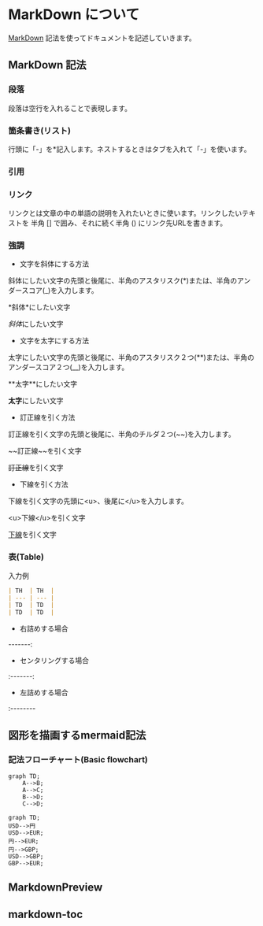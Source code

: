 # MarkDown について

[MarkDown] 記法を使ってドキュメントを記述していきます。

[MarkDown]: https://www.markdown.jp/what-is-markdown/

## MarkDown 記法

### 段落

段落は空行を入れることで表現します。

### 箇条書き(リスト)

行頭に「-」を\*記入します。ネストするときはタブを入れて「-」を使います。

### 引用

### リンク

リンクとは文章の中の単語の説明を入れたいときに使います。リンクしたいテキストを
半角 [] で囲み、それに続く半角 () にリンク先URLを書きます。

### 強調

- 文字を斜体にする方法

斜体にしたい文字の先頭と後尾に、半角のアスタリスク(\*)または、半角のアンダースコア(\_)を入力します。

\*斜体\*にしたい文字

*斜体*にしたい文字

- 文字を太字にする方法

太字にしたい文字の先頭と後尾に、半角のアスタリスク２つ(\*\*)または、半角のアンダースコア２つ(\_\_)を入力します。

\*\*太字\*\*にしたい文字

**太字**にしたい文字

- 訂正線を引く方法

訂正線を引く文字の先頭と後尾に、半角のチルダ２つ(\~\~)を入力します。

\~\~訂正線\~\~を引く文字

~~訂正線~~を引く文字

- 下線を引く方法

下線を引く文字の先頭に\<u\>、後尾に\</u\>を入力します。

\<u\>下線\</u\>を引く文字

<u>下線</u>を引く文字

### 表(Table)

入力例

```markdown
| TH  | TH  |
| --- | --- |
| TD  | TD  |
| TD  | TD  |
```

- 右詰めする場合

-------:

- センタリングする場合

:-------:

- 左詰めする場合

:--------

## 図形を描画するmermaid記法

### 記法フローチャート(Basic flowchart)

```mermaid
graph TD;
    A-->B;
    A-->C;
    B-->D;
    C-->D;
```

```mermaid
graph TD;
USD-->円
USD-->EUR;
円-->EUR;
円-->GBP;
USD-->GBP;
GBP-->EUR;
```

## MarkdownPreview

## markdown-toc

```

```

```

```
